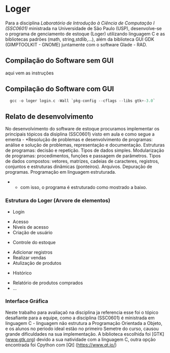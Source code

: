 # Loger
Para a disciplina *Laboratório de Introdução à Ciência de Computação I (SSC0601)* ministrada na Universidade de São Paulo (USP), desenvolve-se o programa de genciamento de estoque (Loger) utilizando linguagem C e as bibliotecas padrões (math, string,stdlib,...), além da biblioteca GUI GDK (GIMPTOOLKIT - GNOME) juntamente com o software Glade - RAD.

## Compilação do Software sem GUI

aqui vem as instruções

## Compilação do Software com GUI

```c
  gcc -o loger login.c -Wall `pkg-config --cflags --libs gtk+-3.0`
```
## Relato de desenvolvimento
No desenvolvimento do software de estoque procuramos implementar os principais tópicos da disiplina (SSC0601) visto em aula e como segue a ementa - *Resolução de problemas e desenvolvimento de programas: análise e solução de problemas, representação e documentação. Estruturas de programas: decisão e repetição. Tipos de dados simples. Modularização de programas: procedimentos, funções e passagem de parâmetros. Tipos de dados compostos: vetores, matrizes, cadeias de caracteres, registros, conjuntos e estruturas dinâmicas (ponteiros). Arquivos. Depuração de programas. Programação em linguagem estruturada.
 * - com isso, o programa é estruturado como mostrado a baixo.
 
 ### Estrutura do Loger (Arvore de elementos)
 * Login
  - Acesso
  - Niveis de acesso 
  - Criação de usuário
 * Controle do estoque
  - Adicionar registros
  - Realizar vendas
  - Atulização de produtos
 * Histórico
  - Relatório de produtos comprados
  - ...
  
  ### Interface Gráfica
  Neste trabalho para avaliaçaõ na disciplina ja referencia esse foi o tópico desafiante para a equipe, como a disciplina (SSC0601) é ministrada em linguagem C - linguagem não estrutura a Programação Orientada a Objeto, e os alunos no periodo ideal estão no primeiro Semetre do curso, causou grande dificuldades na sua implementação. A biblioteca escolhida foi [GTK] (www.gtk.org) devido a sua natividade com a linguagem C, outra opção encontrada foi Cpython com [Qt] (https://www.qt.io/)
